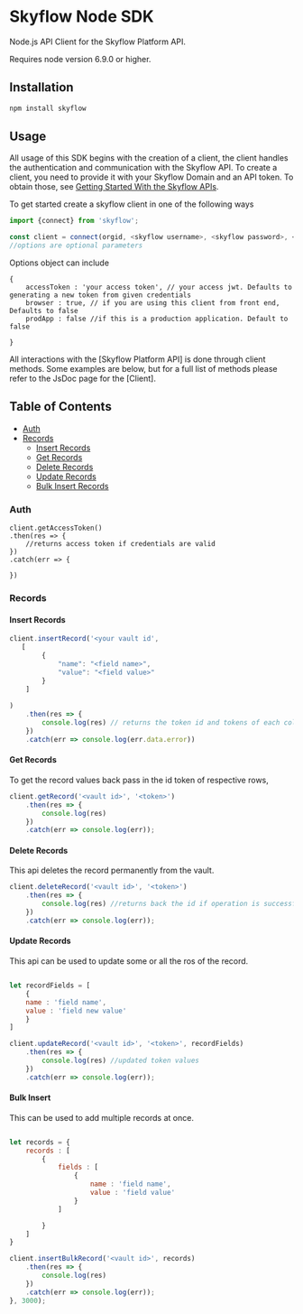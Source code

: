 # Skyflow Node SDK

Node.js API Client for the Skyflow Platform API.

Requires node version 6.9.0 or higher.

## Installation

```sh
npm install skyflow
```


## Usage

All usage of this SDK begins with the creation of a client, the client handles the authentication and communication with the Skyflow API.  To create a client, you need to provide it with your Skyflow Domain and an API token.  To obtain those, see [Getting Started With the Skyflow APIs](https://developer.skyflow.com/code/rest/).

To get started create a skyflow client in one of the following ways
```javascript
import {connect} from 'skyflow';

const client = connect(orgid, <skyflow username>, <skyflow password>, <app id>, <app secret> , options) 
//options are optional parameters
```
Options object can include
```
{
    accessToken : 'your access token', // your access jwt. Defaults to generating a new token from given credentials
    browser : true, // if you are using this client from front end, Defaults to false
    prodApp : false //if this is a production application. Default to false

}
```

All interactions with the [Skyflow Platform API] is done through client methods.  Some examples are below, but for a full
 list of methods please refer to the JsDoc page for the [Client].



## Table of Contents

* [Auth](#auth)  
* [Records](#records)
  * [Insert Records](#insert-records)
  * [Get Records](#get-records)
  * [Delete Records](#delete-records)
  * [Update Records](#update-records)
  * [Bulk Insert Records](#bulk-insert)


### Auth

```
client.getAccessToken()
.then(res => {
    //returns access token if credentials are valid
})
.catch(err => {
     
})
```

### Records

#### Insert Records

```javascript
client.insertRecord('<your vault id', 
   [
        {
            "name": "<field name>",
            "value": "<field value>"
        }
    ]
    
)
    .then(res => {
        console.log(res) // returns the token id and tokens of each column values
    })
    .catch(err => console.log(err.data.error))
```


#### Get Records

To get the record values back pass in the id token of respective rows, 

```javascript
client.getRecord('<vault id>', '<token>')
    .then(res => {
        console.log(res)
    })
    .catch(err => console.log(err));
```

#### Delete Records

This api deletes the record permanently from the vault. 

```javascript
client.deleteRecord('<vault id>', '<token>')
    .then(res => {
        console.log(res) //returns back the id if operation is successful
    })
    .catch(err => console.log(err));


```

#### Update Records

This api can be used to update some or all the ros of the record. 

```javascript

let recordFields = [
    {
    name : 'field name',
    value : 'field new value'
    }
]

client.updateRecord('<vault id>', '<token>', recordFields)
    .then(res => {
        console.log(res) //updated token values
    })
    .catch(err => console.log(err));
```

#### Bulk Insert

This can be used to add multiple records at once. 
```javascript

let records = {
    records : [
        {
            fields : [
                {
                    name : 'field name',
                    value : 'field value'
                }
            ]

        }
    ]
}

client.insertBulkRecord('<vault id>', records)
    .then(res => {
        console.log(res)
    })
    .catch(err => console.log(err));
}, 3000);

```
